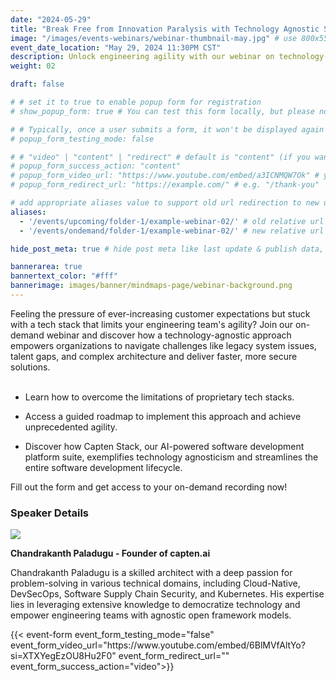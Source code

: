 ```yaml
---
date: "2024-05-29"
title: "Break Free from Innovation Paralysis with Technology Agnostic Solutions"
image: "/images/events-webinars/webinar-thumbnail-may.jpg" # use 800x550 or 16:11 ratio image
event_date_location: "May 29, 2024 11:30PM CST"
description: Unlock engineering agility with our webinar on technology-agnostic solutions. Overcome legacy systems, talent gaps, and complex architectures for faster, secure delivery.
weight: 02

draft: false

# # set it to true to enable popup form for registration
# show_popup_form: true # You can test this form locally, but please note that submissions will not be sent to Netlify.

# # Typically, once a user submits a form, it won't be displayed again when they revisit the page, unless they open it in a new tab or window. If you need to show the form again for testing purposes, you can set this option to true. This is particularly useful during local testing when you need to submit the form multiple times for testing purposes.
# popup_form_testing_mode: false

# # "video" | "content" | "redirect" # default is "content" (if you want to show a video after the form is submitted, set this to "video" and provide video url in the popup_form_video_url field. If you want to redirect to a different url, set this to "redirect" and provide a redirect url in the popup_form_redirect_url field)
# popup_form_success_action: "content" 
# popup_form_video_url: "https://www.youtube.com/embed/a3ICNMQW7Ok" # you can use youtube's embed url
# popup_form_redirect_url: "https://example.com/" # e.g. "/thank-you"

# add appropriate aliases value to support old url redirection to new url
aliases:  
  - '/events/upcoming/folder-1/example-webinar-02/' # old relative url
  - '/events/ondemand/folder-1/example-webinar-02/' # new relative url

hide_post_meta: true # hide post meta like last update & publish data, estimated reading time etc.

bannerarea: true
bannertext_color: "#fff"
bannerimage: images/banner/mindmaps-page/webinar-background.png
---
```


<div class="row gx-lg-5">
    <div class="col-lg-7">
Feeling the pressure of ever-increasing customer expectations but stuck with a tech stack that limits your engineering team's agility? Join our on-demand webinar and discover how a technology-agnostic approach empowers organizations to navigate challenges like legacy system issues, talent gaps, and complex architecture and deliver faster, more secure solutions.  </br></br>

-  Learn how to overcome the limitations of proprietary tech stacks. 

- Access a guided roadmap to implement this approach and achieve unprecedented agility. 

- Discover how Capten Stack, our AI-powered software development platform suite, exemplifies technology agnosticism and streamlines the entire software development lifecycle. 

Fill out the form and get access to your on-demand recording now! 


### Speaker Details

<image src="/images/avatar/chandrakanth-paladugu.jpg">

**Chandrakanth Paladugu - Founder of capten.ai**

Chandrakanth Paladugu is a skilled architect with a deep passion for problem-solving in various technical domains, including Cloud-Native, DevSecOps, Software Supply Chain Security, and Kubernetes. His expertise lies in leveraging extensive knowledge to democratize technology and empower engineering teams with agnostic open framework models.
</div>

<div class="col-lg-5">
{{< event-form event_form_testing_mode="false" event_form_video_url="https://www.youtube.com/embed/6BlMVfAltYo?si=XTXYegEzOU8Hu2F0" event_form_redirect_url="" event_form_success_action="video">}}
</div>
</div>
